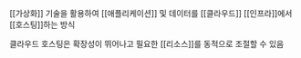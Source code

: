 [[가상화]] 기술을 활용하여 [[애플리케이션]] 및 데이터를 [[클라우드]] [[인프라]]에서 [[호스팅]]하는 방식

클라우드 호스팅은 확장성이 뛰어나고 필요한 [[리소스]]를 동적으로 조절할 수 있음